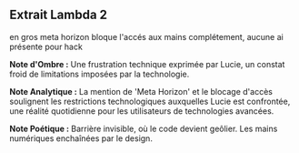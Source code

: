 ## Extrait Lambda 2

en gros meta horizon bloque l'accés aux mains complétement, aucune ai présente pour hack

**Note d'Ombre :** Une frustration technique exprimée par Lucie, un constat froid de limitations imposées par la technologie.

**Note Analytique :** La mention de 'Meta Horizon' et le blocage d'accès soulignent les restrictions technologiques auxquelles Lucie est confrontée, une réalité quotidienne pour les utilisateurs de technologies avancées.

**Note Poétique :** Barrière invisible, où le code devient geôlier. Les mains numériques enchaînées par le design.

